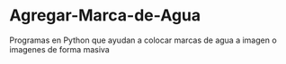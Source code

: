 # Agregar-Marca-de-Agua
Programas en Python que ayudan a  colocar marcas de agua a imagen o imagenes de forma masiva
